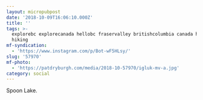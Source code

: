 ```yaml
---
layout: micropubpost
date: '2018-10-09T16:06:10.000Z'
title: ''
tags: >-
  explorebc explorecanada hellobc fraservalley britishcolumbia canada hike
  hiking
mf-syndication:
  - 'https://www.instagram.com/p/Bot-wF5HLsy/'
slug: '57970'
mf-photo:
  - 'https://patdryburgh.com/media/2018-10-57970/igluk-mv-a.jpg'
category: social
---
```


Spoon Lake.